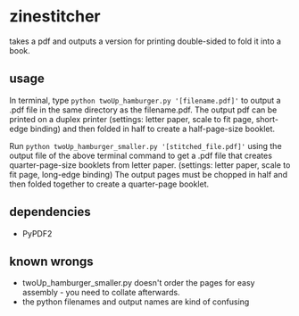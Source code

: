 # zinestitcher
 takes a pdf and outputs a version for printing double-sided to fold it into a book.

## usage
In terminal, type `python twoUp_hamburger.py '[filename.pdf]'` to output a .pdf file in the same directory as the filename.pdf.
The output pdf can be printed on a duplex printer (settings: letter paper, scale to fit page, short-edge binding) and then folded in half to create a half-page-size booklet.

Run `python twoUp_hamburger_smaller.py '[stitched_file.pdf]'` using the output file of the above terminal command to get a .pdf file that
creates quarter-page-size booklets from letter paper. (settings: letter paper, scale to fit page, long-edge binding) The output pages must be
chopped in half and then folded together to create a quarter-page booklet.

## dependencies
* PyPDF2

## known wrongs
* twoUp_hamburger_smaller.py doesn't order the pages for easy assembly - you need to collate afterwards.
* the python filenames and output names are kind of confusing
